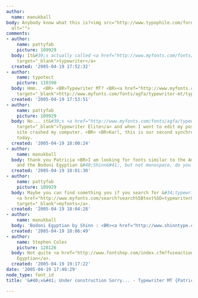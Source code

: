```yaml
---
author:
  name: manukball
body: Anybody know what this is?<img src="http://www.typophile.com/forums/messages/83/70194.jpg"
  alt="">
comments:
- author:
    name: pattyfab
    picture: 109929
  body: It&#39;s actually called <a href="http://www.myfonts.com/fonts/agfa/typewriter-mt/"
    target="_blank">typewriter</a>
  created: '2005-04-19 17:52:32'
- author:
    name: typotect
    picture: 110390
  body: Hmm.. <BR> <BR>Typewriter MT? <BR><a href="http://www.myfonts.com/fonts/agfa/typewriter-mt/typewriter-mt/win-t1/94450/"
    target="_blank">http://www.myfonts.com/fonts/agfa/typewriter-mt/typewriter-mt/win-t1/94450/</a>
  created: '2005-04-19 17:53:51'
- author:
    name: pattyfab
    picture: 109929
  body: No... it&#39;s <a href="http://www.myfonts.com/fonts/agfa/typewriter-elite-mt/"
    target="_blank">Typewriter Elite</a> and when I went to edit my post this slooooowwww
    site crashed my computer. <BR> <BR>Karl, this is our second synchronized post
    today.
  created: '2005-04-19 18:00:24'
- author:
    name: manukball
  body: thank you Patricia <BR>I am looking for fonts similar to the American typewriter
    and the Bodoni Egyptian &#40;Shinn&#41;, but not monospace, do you know ?
  created: '2005-04-19 18:01:30'
- author:
    name: pattyfab
    picture: 109929
  body: Maybe you can find something you if you search for &#34;typewriter&#34; at
    <a href="http://www.myfonts.com/search?search%5Btext%5D=typewriter&amp;itemsperpage=87&amp;resultcount=87&amp;page=1"
    target="_blank">myfonts</a>.
  created: '2005-04-19 18:04:28'
- author:
    name: manukball
  body: 'Bodoni Egyptian by Shinn : <BR><a href="http://www.shinntype.com/" target="_blank">http://www.shinntype.com/</a>'
  created: '2005-04-19 18:06:49'
- author:
    name: Stephen Coles
    picture: 128126
  body: Not quite <a href="http://www.fontshop.com/index.cfm?fuseaction=catalog.fontdetail&amp;displayfontid=NS.112083.0.1&amp;attributes.sampleSize=32&amp;sampleText=Under+Construction&amp;sampleSize=48">Bodoni
    Egyptian</a>.
  created: '2005-04-19 19:17:22'
date: '2005-04-19 17:48:29'
node_type: font_id
title: '&#40;x&#41; Under construction Sorry... - Typewriter MT {Patricia, Karl}'

---
```

